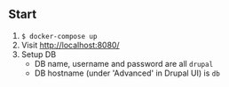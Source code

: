 Start
-----

1. `$ docker-compose up`
2. Visit [http://localhost:8080/]()
3. Setup DB
    - DB name, username and password are all `drupal`
    - DB hostname (under 'Advanced' in Drupal UI) is `db`
